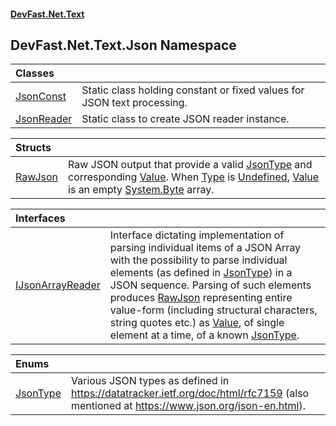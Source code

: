 #### [DevFast.Net.Text](index.md 'index')

## DevFast.Net.Text.Json Namespace

| Classes | |
| :--- | :--- |
| [JsonConst](DevFast.Net.Text.Json.JsonConst.md 'DevFast.Net.Text.Json.JsonConst') | Static class holding constant or fixed values for JSON text processing. |
| [JsonReader](DevFast.Net.Text.Json.JsonReader.md 'DevFast.Net.Text.Json.JsonReader') | Static class to create JSON reader instance. |

| Structs | |
| :--- | :--- |
| [RawJson](DevFast.Net.Text.Json.RawJson.md 'DevFast.Net.Text.Json.RawJson') | Raw JSON output that provide a valid [JsonType](DevFast.Net.Text.Json.JsonType.md 'DevFast.Net.Text.Json.JsonType') and corresponding [Value](DevFast.Net.Text.Json.RawJson.md#DevFast.Net.Text.Json.RawJson.Value 'DevFast.Net.Text.Json.RawJson.Value').   When [Type](DevFast.Net.Text.Json.RawJson.md#DevFast.Net.Text.Json.RawJson.Type 'DevFast.Net.Text.Json.RawJson.Type') is [Undefined](DevFast.Net.Text.Json.JsonType.md#DevFast.Net.Text.Json.JsonType.Undefined 'DevFast.Net.Text.Json.JsonType.Undefined'), [Value](DevFast.Net.Text.Json.RawJson.md#DevFast.Net.Text.Json.RawJson.Value 'DevFast.Net.Text.Json.RawJson.Value') is an empty [System.Byte](https://docs.microsoft.com/en-us/dotnet/api/System.Byte 'System.Byte') array. |

| Interfaces | |
| :--- | :--- |
| [IJsonArrayReader](DevFast.Net.Text.Json.IJsonArrayReader.md 'DevFast.Net.Text.Json.IJsonArrayReader') | Interface dictating implementation of parsing individual items of a JSON Array  with the possibility to parse individual elements (as defined in [JsonType](DevFast.Net.Text.Json.JsonType.md 'DevFast.Net.Text.Json.JsonType')) in a JSON sequence. Parsing of such elements produces [RawJson](DevFast.Net.Text.Json.RawJson.md 'DevFast.Net.Text.Json.RawJson') representing entire value-form  (including structural characters, string quotes etc.) as [Value](DevFast.Net.Text.Json.RawJson.md#DevFast.Net.Text.Json.RawJson.Value 'DevFast.Net.Text.Json.RawJson.Value'), of single element at a time,  of a known [JsonType](DevFast.Net.Text.Json.JsonType.md 'DevFast.Net.Text.Json.JsonType'). |

| Enums | |
| :--- | :--- |
| [JsonType](DevFast.Net.Text.Json.JsonType.md 'DevFast.Net.Text.Json.JsonType') | Various JSON types as defined in https://datatracker.ietf.org/doc/html/rfc7159 (also mentioned at https://www.json.org/json-en.html). |
